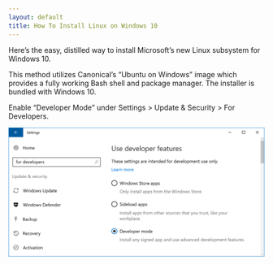 ```yaml
---
layout: default
title: How To Install Linux on Windows 10
---
```


Here’s the easy, distilled way to install Microsoft’s new Linux subsystem for Windows 10. 

This method utilizes Canonical’s “Ubuntu on Windows” image which provides a fully working Bash shell and package manager. The installer is bundled with Windows 10.

Enable “Developer Mode” under Settings > Update & Security > For Developers.

![low1.png](https://github.com/33b5e5/33b5e5.github.io/raw/master/_images/low1.png)
